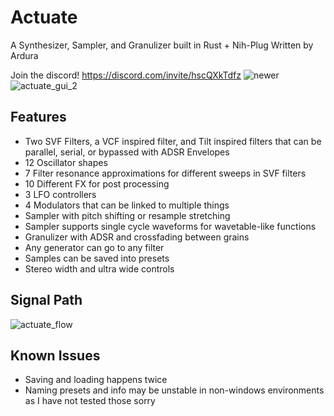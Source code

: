 # Actuate
A Synthesizer, Sampler, and Granulizer built in Rust + Nih-Plug
Written by Ardura

Join the discord! https://discord.com/invite/hscQXkTdfz
![newer](https://github.com/ardura/Actuate/assets/31751444/37875c34-3385-4d57-9810-bab7ca8baaab)
![actuate_gui_2](https://github.com/ardura/Actuate/assets/31751444/4be89297-8833-4463-bcd5-ce30ef197450)


## Features
- Two SVF Filters, a VCF inspired filter, and Tilt inspired filters that can be parallel, serial, or bypassed with ADSR Envelopes
- 12 Oscillator shapes
- 7 Filter resonance approximations for different sweeps in SVF filters
- 10 Different FX for post processing
- 3 LFO controllers
- 4 Modulators that can be linked to multiple things
- Sampler with pitch shifting or resample stretching
- Sampler supports single cycle waveforms for wavetable-like functions
- Granulizer with ADSR and crossfading between grains
- Any generator can go to any filter
- Samples can be saved into presets
- Stereo width and ultra wide controls

## Signal Path
![actuate_flow](https://github.com/ardura/Actuate/assets/31751444/45ce1d56-d6c1-47b2-8bae-09633ecbbd2e)


## Known Issues
- Saving and loading happens twice
- Naming presets and info may be unstable in non-windows environments as I have not tested those sorry
